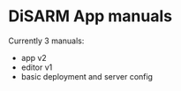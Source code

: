 # DiSARM App manuals

Currently 3 manuals:

- app v2
- editor v1
- basic deployment and server config

